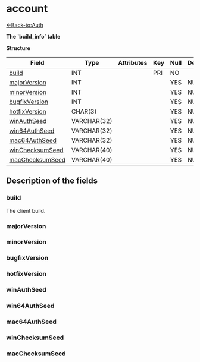 # account

[<-Back-to:Auth](database-auth.md)

**The \`build_info\` table**

**Structure**

| Field                 | Type         | Attributes | Key | Null | Default           | Extra          | Comment    |
|-----------------------|--------------|------------|-----|------|-------------------|----------------|------------|
| [build][1]            | INT          |            | PRI | NO   |                   |                | Identifier |
| [majorVersion][2]     | INT          |            |     | YES  | NULL              |                |            |
| [minorVersion][3]     | INT          |            |     | YES  | NULL              |                |            |
| [bugfixVersion][4]    | INT          |            |     | YES  | NULL              |                |            |
| [hotfixVersion][5]    | CHAR(3)      |            |     | YES  | NULL              |                |            |
| [winAuthSeed][6]      | VARCHAR(32)  |            |     | YES  | NULL              |                |            |
| [win64AuthSeed][7]    | VARCHAR(32)  |            |     | YES  | NULL              |                |            |
| [mac64AuthSeed][8]    | VARCHAR(32)  |            |     | YES  | NULL              |                |            |
| [winChecksumSeed][9]  | VARCHAR(40)  |            |     | YES  | NULL              |                |            |
| [macChecksumSeed][10] | VARCHAR(40)  |            |     | YES  | NULL              |                |            |

[1]: #build
[2]: #majorversion
[3]: #minorversion
[4]: #bugfixversion
[5]: #hotfixversion
[6]: #winauthseed
[7]: #win64authseed
[8]: #mac64authseed
[9]: #winchecksumseed
[10]: #macchecksumseed

## Description of the fields

### build

The client build.

### majorVersion

### minorVersion

### bugfixVersion

### hotfixVersion

### winAuthSeed

### win64AuthSeed

### mac64AuthSeed

### winChecksumSeed

### macChecksumSeed
